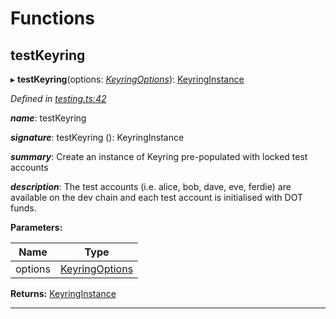 

# Functions

<a id="testkeyring"></a>

##  testKeyring

▸ **testKeyring**(options: *[KeyringOptions](_types_.md#keyringoptions)*): [KeyringInstance](../interfaces/_types_.keyringinstance.md)

*Defined in [testing.ts:42](https://github.com/polkadot-js/common/blob/294c255/packages/keyring/src/testing.ts#L42)*

*__name__*: testKeyring

*__signature__*: testKeyring (): KeyringInstance

*__summary__*: Create an instance of Keyring pre-populated with locked test accounts

*__description__*: The test accounts (i.e. alice, bob, dave, eve, ferdie) are available on the dev chain and each test account is initialised with DOT funds.

**Parameters:**

| Name | Type |
| ------ | ------ |
| options | [KeyringOptions](_types_.md#keyringoptions) |

**Returns:** [KeyringInstance](../interfaces/_types_.keyringinstance.md)

___

